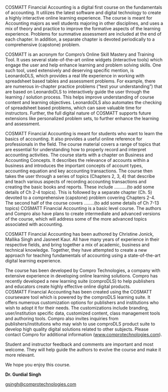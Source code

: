 COSMATT Financial Accounting is a digital first course on the fundamentals of accounting. It utilizes the latest software and digital technology to create a highly interactive online learning experience. The course is meant for Accounting majors as well students majoring in other disciplines, and uses a mix of theory and practice to improve the formative aspects of the learning experience. Problems for summative assessment are included at the end of each chapter. In addition, a separate chapter is devoted periodically to a comprehensive (capstone) problem. 

COSMATT is an acronym for Compro’s Online Skill Mastery and Training Tool. It uses several state-of-the-art online widgets (interactive tools) which engage the user and help enhance learning and problem solving skills. One such tool, used extensively and deserving specific mention, is LeonardoDLS, which provides a real life experience in working with spreadsheet based tables and assessment problems. For example, there are numerous in-chapter practice problems (“test your understanding”) that are based on LeonardoDLS to interactively guide the user through the learning / solution process. This helps improve understanding of course content and learning objectives. LeonardoDLS also automates the checking of spreadsheet based problems, which can save valuable time for instructors. Further, the full digital nature of COSMATT supports future extensions like personalized problem sets, to further enhance the learning and assessment. 

COSMATT Financial Accounting is meant for students who want to learn the basics of accounting. It also provides a useful online reference for professionals in the field. The course material covers a range of topics that are essential for understanding how to properly record and interpret accounting activities. The course starts with a chapter on Business and Accounting Concepts. It describes the relevance of accounts within a business and introduces the important concepts of account types, accounting equation and key accounting transactions. The course then takes the user through a series of topics (Chapters 2, 3, 4) that describe and teach various aspects of recording accounting transactions and creating the basic books and reports. These include ……….(to add some details of Ch 2-4 topics). This is followed by a separate chapter (Ch. 5) devoted to a comprehensive (capstone) problem covering Chapters 2-4. The second half of the course covers ……..(to add some details of Ch 7-13 topics) 
COSMATT Financial Accounting is a basic level course. The authors and Compro also have plans to create intermediate and advanced versions of the course, which will address some of the more advanced topics associated with accounting. 

COSMATT Financial Accounting has been authored by Christine Jonick, Mallika Singh and Jasneet Kaur. All have many years of experience in their respective fields, and bring together a mix of academic, business and technical knowledge. Together, they have attempted to create a new approach for teaching fundamentals of accounting using a state-of-the-art digital learning experience. 

The course has been developed by Compro Technologies, a company with extensive experience in developing online learning solutions. Compro has recently developed a new learning suite (comproDLS) to help publishers and educators create highly effective online digital products.  
COSMATT Financial Accounting has been created using the COSMATT courseware tool which is powered by the comproDLS learning suite. It offers numerous customization options for publishers and institutions who wish to adopt it for their needs. The customizations include branding, user/institution specific data, customized content, class management tools and authoring tools. Compro also invites inquiries from publishers/institutions who may wish to use comproDLS product suite to develop high quality digital solutions related to other subjects. Please contact Compro for additional information (www.comprotechnologies.com).

Student and instructor feedback and comments are important and most welcome. They will help guide the authors to evolve the course and make it more relevant. 

We hope you enjoy this course.



**Dr. Gurdial Singh**

<gsingh@comprotechnologies.com>

